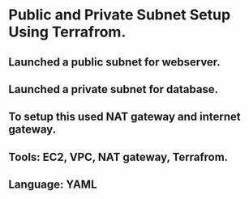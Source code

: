 # Public and Private Subnet Setup Using Terrafrom.
## Launched a public subnet for webserver.
## Launched a private subnet for database.
## To setup this used NAT gateway and internet gateway.
## Tools: EC2, VPC, NAT gateway, Terrafrom.
## Language: YAML
